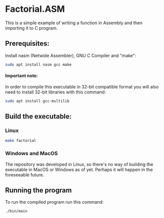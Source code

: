 # Factorial.ASM

This is a simple example of writing a function in Assembly and then importing it to C program.

## Prerequisites:

Install nasm (Netwide Assembler), GNU C Compiler and "make":
```bash
sudo apt install nasm gcc make
```

#### Important note:
In order to compile this executable in 32-bit compatible format you will also need to install 32-bit libraries with this command:
```bash
sudo apt install gcc-multilib
```

## Build the executable:

### Linux

```bash
make factorial
```

### Windows and MacOS

The repository was developed in Linux, so there's no way of building the executable in MacOS or Windows as of yet.
Perhaps it will happen in the foreseeable future.

## Running the program

To run the compiled program run this command:
```bash
./bin/main
```
